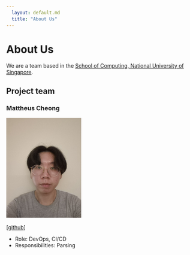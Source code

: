```yaml
---
  layout: default.md
  title: "About Us"
---
```


# About Us

We are a team based in the [School of Computing, National University of Singapore](http://www.comp.nus.edu.sg).

## Project team

### Mattheus Cheong

<img src="images/mattcce.png" width="200px">

[[github](https://github.com/mattcce)]

* Role: DevOps, CI/CD
* Responsibilities: Parsing
